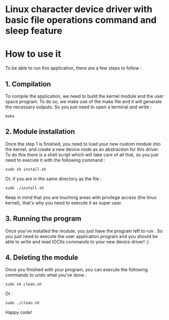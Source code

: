 # Linux character device driver with basic file operations command and sleep feature

# How to use it 

To be able to run this application, there are a few steps to follow :

## 1. Compilation
  To compile  the application, we need to build the kernel module and the user space program. To do so, we make use of the make file and it will generate the necessary outputs. So you just need to open a terminal and write :
  ```
  make
  ```

## 2. Module installation
  Once the step 1 is finished, you need to load your new custom module into the kernel, and create a new device node as an abstraction for this driver. To do this there is a shell script which will take care of all that, so you just need to execute it with the following command :
  ```
  sudo sh install.sh
  ```
  Or, if you are in the same directory as the file :
  ```
  sudo ./install.sh
  ```
  Keep in mind that you are touching areas with privilege access (the linux kernel), that's why you need to execute it as super user.
## 3. Running the program
  Once you've installed the module, you just have the program left to run . So you just need to execute the user application program and you should be able to write and read IOCtls commands to your new device driver! :)

## 4. Deleting the module
  Once you finished with your program, you can execute the following commands to undo what you've done :
  ```
  sudo sh clean.sh
  ```
  Or  :
  ```
  sudo ./clean.sh
  ```

  
  Happy code!
